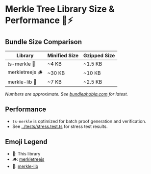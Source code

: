 # Merkle Tree Library Size & Performance 📏⚡

## Bundle Size Comparison

| Library           | Minified Size | Gzipped Size |
|-------------------|--------------|--------------|
| ts-merkle 🌳      | ~4 KB        | ~1.5 KB      |
| merkletreejs 🪵   | ~30 KB       | ~10 KB       |
| merkle-lib 🧱     | ~7 KB        | ~2.5 KB      |

*Numbers are approximate. See [bundlephobia.com](https://bundlephobia.com/) for latest.*

## Performance
- `ts-merkle` is optimized for batch proof generation and verification.
- See [../tests/stress.test.ts](../tests/stress.test.ts) for stress test results.

## Emoji Legend
- 🌳: This library
- 🪵: [merkletreejs](https://github.com/miguelmota/merkletreejs)
- 🧱: [merkle-lib](https://github.com/bitcoinjs/merkle-lib)

